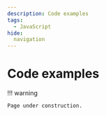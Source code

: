```yaml
---
description: Code examples
tags:
  - JavaScript
hide:
  navigation
---
```


# Code examples

!!! warning
    
    Page under construction.